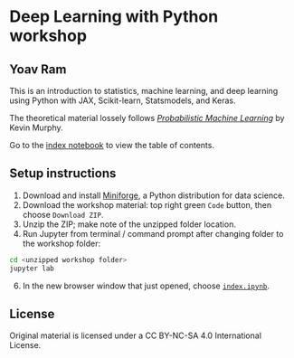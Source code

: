 # Deep Learning with Python workshop
## Yoav Ram

This is an introduction to statistics, machine learning, and deep learning using Python with JAX, Scikit-learn, Statsmodels, and Keras.

The theoretical material lossely follows [_Probabilistic Machine Learning_](https://probml.github.io/pml-book/) by Kevin Murphy.

Go to the [index notebook](index.ipynb) to view the table of contents.

## Setup instructions

1. Download and install [Miniforge](https://conda-forge.org/download/), a Python distribution for data science.
2. Download the workshop material: top right green `Code` button, then choose `Download ZIP`.
3. Unzip the ZIP; make note of the unzipped folder location.
5. Run Jupyter from terminal / command prompt after changing folder to the workshop folder:
```sh
cd <unzipped workshop folder>
jupyter lab
```
6. In the new browser window that just opened, choose [`index.ipynb`](index.ipynb).

## License

Original material is licensed under a CC BY-NC-SA 4.0 International License.